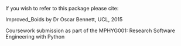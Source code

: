 If you wish to refer to this package please cite:

Improved_Boids by Dr Oscar Bennett, UCL, 2015

Coursework submission as part of the MPHYG001: Research Software Engineering with Python
